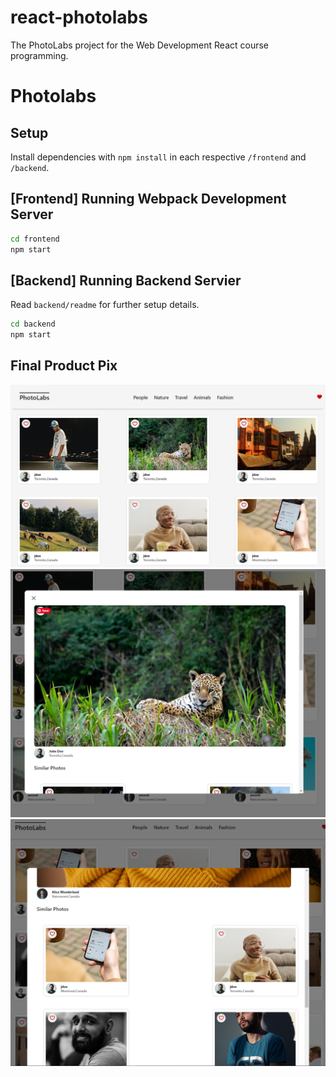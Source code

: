 # react-photolabs
The PhotoLabs project for the Web Development React course programming.

# Photolabs

## Setup

Install dependencies with `npm install` in each respective `/frontend` and `/backend`.

## [Frontend] Running Webpack Development Server

```sh
cd frontend
npm start
```

## [Backend] Running Backend Servier

Read `backend/readme` for further setup details.

```sh
cd backend
npm start
```

## Final Product Pix

!["Homepage"](https://github.com/vicspider2001/photolabs/blob/main/frontend/public/PhotoLab/Photo%20Pages.png)
!["Modal page"](https://github.com/vicspider2001/photolabs/blob/main/frontend/public/PhotoLab/Modal%20Page.png)
!["Similar Pages"](https://github.com/vicspider2001/photolabs/blob/main/frontend/public/PhotoLab/Similar%20Pages.png)
